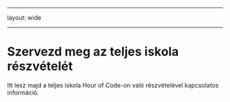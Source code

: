 * * *

layout: wide

* * *

# Szervezd meg az teljes iskola részvételét

Itt lesz majd a teljes iskola Hour of Code-on való részvételével kapcsolatos információ.